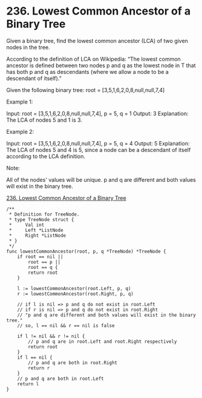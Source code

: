 # 236. Lowest Common Ancestor of a Binary Tree

Given a binary tree, find the lowest common ancestor (LCA) of two given nodes in the tree.

According to the definition of LCA on Wikipedia: “The lowest common ancestor is defined between two nodes p and q as the lowest node in T that has both p and q as descendants (where we allow a node to be a descendant of itself).”

Given the following binary tree:  root = [3,5,1,6,2,0,8,null,null,7,4]


Example 1:

Input: root = [3,5,1,6,2,0,8,null,null,7,4], p = 5, q = 1
Output: 3
Explanation: The LCA of nodes 5 and 1 is 3.


Example 2:

Input: root = [3,5,1,6,2,0,8,null,null,7,4], p = 5, q = 4
Output: 5
Explanation: The LCA of nodes 5 and 4 is 5, since a node can be a descendant of itself according to the LCA definition.
 

Note:

All of the nodes' values will be unique.
p and q are different and both values will exist in the binary tree.

[236. Lowest Common Ancestor of a Binary Tree](https://leetcode.com/problems/lowest-common-ancestor-of-a-binary-tree/)


```golang
/**
 * Definition for TreeNode.
 * type TreeNode struct {
 *     Val int
 *     Left *ListNode
 *     Right *ListNode
 * }
 */
func lowestCommonAncestor(root, p, q *TreeNode) *TreeNode {
    if root == nil ||
        root == p ||
        root == q {
        return root
    }

    l := lowestCommonAncestor(root.Left, p, q)
    r := lowestCommonAncestor(root.Right, p, q)

    // if l is nil => p and q do not exist in root.Left
    // if r is nil => p and q do not exist in root.Right
    // "p and q are different and both values will exist in the binary tree."
    // so, l == nil && r == nil is false 

    if l != nil && r != nil {
        // p and q are in root.Left and root.Right respectively
        return root
    }
    if l == nil {
        // p and q are both in root.Right
        return r
    }
    // p and q are both in root.Left
    return l
}
```
